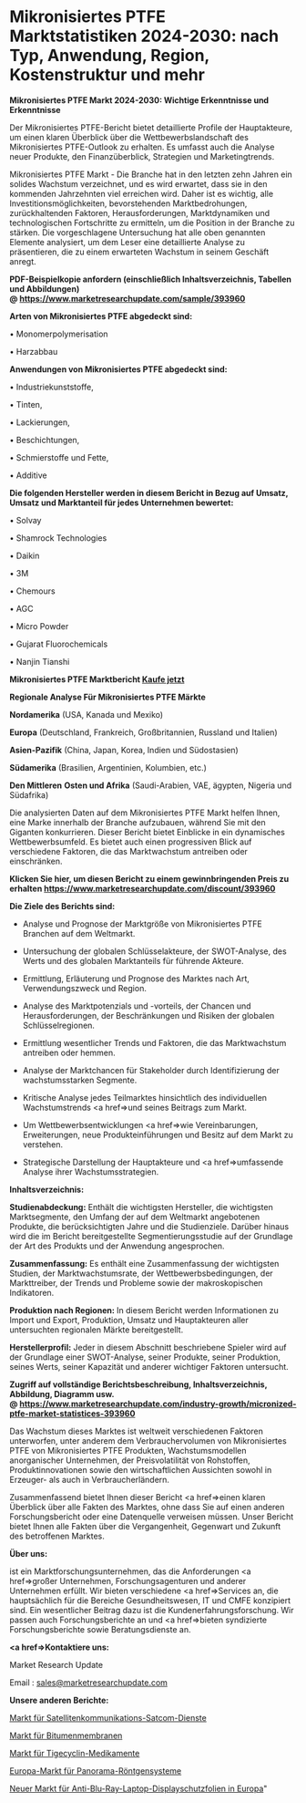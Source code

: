 # Mikronisiertes PTFE Marktstatistiken 2024-2030: nach Typ, Anwendung, Region, Kostenstruktur und mehr

<strong>Mikronisiertes PTFE Markt 2024-2030: Wichtige Erkenntnisse und Erkenntnisse</strong>

Der Mikronisiertes PTFE-Bericht bietet detaillierte Profile der Hauptakteure, um einen klaren Überblick über die Wettbewerbslandschaft des Mikronisiertes PTFE-Outlook zu erhalten. Es umfasst auch die Analyse neuer Produkte, den Finanzüberblick, Strategien und Marketingtrends.

Mikronisiertes PTFE Markt - Die Branche hat in den letzten zehn Jahren ein solides Wachstum verzeichnet, und es wird erwartet, dass sie in den kommenden Jahrzehnten viel erreichen wird. Daher ist es wichtig, alle Investitionsmöglichkeiten, bevorstehenden Marktbedrohungen, zurückhaltenden Faktoren, Herausforderungen, Marktdynamiken und technologischen Fortschritte zu ermitteln, um die Position in der Branche zu stärken. Die vorgeschlagene Untersuchung hat alle oben genannten Elemente analysiert, um dem Leser eine detaillierte Analyse zu präsentieren, die zu einem erwarteten Wachstum in seinem Geschäft anregt.

<strong><b>PDF-Beispielkopie anfordern (einschließlich Inhaltsverzeichnis, Tabellen und Abbildungen) @ </b></strong><strong><a href=https://www.marketresearchupdate.com/sample/393960><strong>https://www.marketresearchupdate.com/sample/393960</u></a></strong></strong>

<strong>Arten von Mikronisiertes PTFE abgedeckt sind:</strong>

• Monomerpolymerisation

• Harzabbau

<strong>Anwendungen von Mikronisiertes PTFE abgedeckt sind:</strong>

• Industriekunststoffe,

• Tinten,

• Lackierungen,

• Beschichtungen,

• Schmierstoffe und Fette,

• Additive

<strong>Die folgenden Hersteller werden in diesem Bericht in Bezug auf Umsatz, Umsatz und Marktanteil für jedes Unternehmen bewertet:</strong>

• Solvay

• Shamrock Technologies

• Daikin

• 3M

• Chemours

• AGC

• Micro Powder

• Gujarat Fluorochemicals

• Nanjin Tianshi

<strong>Mikronisiertes PTFE Marktbericht <a href=https://www.marketresearchupdate.com/buynow/393960>Kaufe jetzt</a></strong>

<strong>Regionale Analyse Für Mikronisiertes PTFE Märkte</strong>

<strong>Nordamerika</strong> (USA, Kanada und Mexiko)

<strong>Europa</strong> (Deutschland, Frankreich, Großbritannien, Russland und Italien)

<strong>Asien-Pazifik</strong> (China, Japan, Korea, Indien und Südostasien)

<strong>Südamerika</strong> (Brasilien, Argentinien, Kolumbien, etc.)

<strong>Den Mittleren</strong> <strong>Osten und Afrika</strong> (Saudi-Arabien, VAE, ägypten, Nigeria und Südafrika)

Die analysierten Daten auf dem Mikronisiertes PTFE Markt helfen Ihnen, eine Marke innerhalb der Branche aufzubauen, während Sie mit den Giganten konkurrieren. Dieser Bericht bietet Einblicke in ein dynamisches Wettbewerbsumfeld. Es bietet auch einen progressiven Blick auf verschiedene Faktoren, die das Marktwachstum antreiben oder einschränken.

<strong>Klicken Sie hier, um diesen Bericht zu einem gewinnbringenden Preis zu erhalten
</strong><strong><a href=https://www.marketresearchupdate.com/discount/393960>https://www.marketresearchupdate.com/discount/393960</b></u></strong></a>

<strong>Die Ziele des Berichts sind:</strong>

- Analyse und Prognose der Marktgröße von Mikronisiertes PTFE Branchen auf dem Weltmarkt.

- Untersuchung der globalen Schlüsselakteure, der SWOT-Analyse, des Werts und des globalen Marktanteils für führende Akteure.

- Ermittlung, Erläuterung und Prognose des Marktes nach Art, Verwendungszweck und Region.

- Analyse des Marktpotenzials und -vorteils, der Chancen und Herausforderungen, der Beschränkungen und Risiken der globalen Schlüsselregionen.

- Ermittlung wesentlicher Trends und Faktoren, die das Marktwachstum antreiben oder hemmen.

- Analyse der Marktchancen für Stakeholder durch Identifizierung der wachstumsstarken Segmente.

- Kritische Analyse jedes Teilmarktes hinsichtlich des individuellen Wachstumstrends <a href=>und</a> seines Beitrags zum Markt.

- Um Wettbewerbsentwicklungen <a href=>wie</a> Vereinbarungen, Erweiterungen, neue Produkteinführungen und Besitz auf dem Markt zu verstehen.

- Strategische Darstellung der Hauptakteure und <a href=>umfas</a>sende Analyse ihrer Wachstumsstrategien.

<strong>Inhaltsverzeichnis:</strong>

<strong>Studienabdeckung:</strong> Enthält die wichtigsten Hersteller, die wichtigsten Marktsegmente, den Umfang der auf dem Weltmarkt angebotenen Produkte, die berücksichtigten Jahre und die Studienziele. Darüber hinaus wird die im Bericht bereitgestellte Segmentierungsstudie auf der Grundlage der Art des Produkts und der Anwendung angesprochen.

<strong>Zusammenfassung:</strong> Es enthält eine Zusammenfassung der wichtigsten Studien, der Marktwachstumsrate, der Wettbewerbsbedingungen, der Markttreiber, der Trends und Probleme sowie der makroskopischen Indikatoren.

<strong>Produktion nach Regionen:</strong> In diesem Bericht werden Informationen zu Import und Export, Produktion, Umsatz und Hauptakteuren aller untersuchten regionalen Märkte bereitgestellt.

<strong>Herstellerprofil:</strong> Jeder in diesem Abschnitt beschriebene Spieler wird auf der Grundlage einer SWOT-Analyse, seiner Produkte, seiner Produktion, seines Werts, seiner Kapazität und anderer wichtiger Faktoren untersucht.

<strong><b>Zugriff auf vollständige Berichtsbeschreibung, Inhaltsverzeichnis, Abbildung, Diagramm usw. @ </b></strong><strong><a href=https://www.marketresearchupdate.com/industry-growth/micronized-ptfe-market-statistices-393960>https://www.marketresearchupdate.com/industry-growth/micronized-ptfe-market-statistices-393960</a></strong>

Das Wachstum dieses Marktes ist weltweit verschiedenen Faktoren unterworfen, unter anderem dem Verbrauchervolumen von Mikronisiertes PTFE von Mikronisiertes PTFE Produkten, Wachstumsmodellen anorganischer Unternehmen, der Preisvolatilität von Rohstoffen, Produktinnovationen sowie den wirtschaftlichen Aussichten sowohl in Erzeuger- als auch in Verbraucherländern.

Zusammenfassend bietet Ihnen dieser Bericht <a href=>einen</a> klaren Überblick über alle Fakten des Marktes, ohne dass Sie auf einen anderen Forschungsbericht oder eine Datenquelle verweisen müssen. Unser Bericht bietet Ihnen alle Fakten über die Vergangenheit, Gegenwart und Zukunft des betroffenen Marktes.

<strong>Über uns:</strong>

 ist ein Marktforschungsunternehmen, das die Anforderungen <a href=>großer</a> Unternehmen, Forschungsagenturen und anderer Unternehmen erfüllt. Wir bieten verschiedene <a href=>Services</a> an, die hauptsächlich für die Bereiche Gesundheitswesen, IT und CMFE konzipiert sind. Ein wesentlicher Beitrag dazu ist die Kundenerfahrungsforschung. Wir passen auch Forschungsberichte an und <a href=>bieten</a> syndizierte Forschungsberichte sowie Beratungsdienste an.

<strong><a href=>Kontaktiere uns:</a></strong>

Market Research Update

Email : sales@marketresearchupdate.com

<strong>Unsere anderen Berichte:</strong>

<a href=https://www.linkedin.com/pulse/satellite-communication-satcom-service-market-1f>Markt für Satellitenkommunikations-Satcom-Dienste</a>

<a href=https://www.linkedin.com/pulse/bitumen-membranes-market-outlooks-2023-size>Markt für Bitumenmembranen</a>

<a href=https://www.linkedin.com/pulse/tigecycline-drug-market-size-industry-growth>Markt für Tigecyclin-Medikamente</a>

<a href=https://www.linkedin.com/pulse/europe-panoramic-x-ray-system-market-2023-industry-outlook>Europa-Markt für Panorama-Röntgensysteme</a>

<a href=https://www.linkedin.com/pulse/europe-new-anti-blu-ray-laptop-screen-protectors-market>Neuer Markt für Anti-Blu-Ray-Laptop-Displayschutzfolien in Europa</a>"
